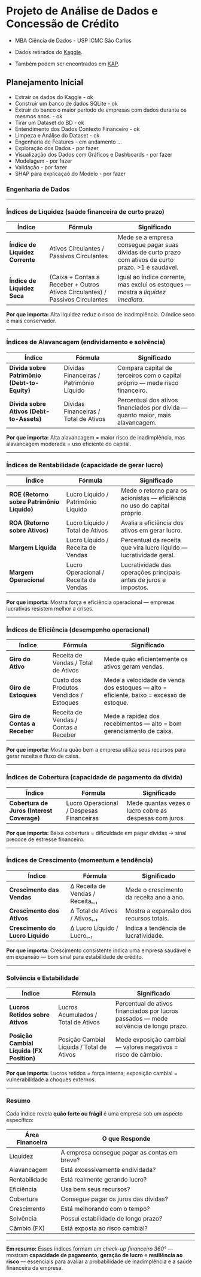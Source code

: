 # Projeto de Análise de Dados e Concessão de Crédito
* MBA Ciência de Dados - USP ICMC São Carlos

* Dados retirados do [Kaggle](https://www.kaggle.com/datasets/agrafintech/turkish-public-companies-balance-sheets-from-kap).
* Também podem ser encontrados em [KAP](https://kap.org.tr/).

## Planejamento Inicial
* Extrair os dados do Kaggle - ok
* Construir um banco de dados SQLite - ok 
* Extrair do banco o maior periodo de empresas com dados durante os mesmos anos. - ok
* Tirar um Dataset do BD - ok
* Entendimento dos Dados Contexto Financeiro - ok
* Limpeza e Análise do Dataset - ok
* Engenharia de Features - em andamento ...
* Exploração dos Dados - por fazer
* Visualização dos Dados com Gráficos e Dashboards - por fazer
* Modelagem - por fazer
* Validação - por fazer 
* SHAP para explicaçaõ do Modelo - por fazer

### Engenharia de Dados

---

### **Índices de Liquidez** (saúde financeira de curto prazo)

| Índice                          | Fórmula                                                                       | Significado                                                                                            |
| ------------------------------- | ----------------------------------------------------------------------------- | ------------------------------------------------------------------------------------------------------ |
| **Índice de Liquidez Corrente** | Ativos Circulantes / Passivos Circulantes                                     | Mede se a empresa consegue pagar suas dívidas de curto prazo com ativos de curto prazo. >1 é saudável. |
| **Índice de Liquidez Seca**     | (Caixa + Contas a Receber + Outros Ativos Circulantes) / Passivos Circulantes | Igual ao índice corrente, mas exclui os estoques — mostra a *liquidez imediata*.                       |

 **Por que importa:** Alta liquidez reduz o risco de inadimplência. O índice seco é mais conservador.

---

###  **Índices de Alavancagem** (endividamento e solvência)

| Índice                                       | Fórmula                                  | Significado                                                                    |
| -------------------------------------------- | ---------------------------------------- | ------------------------------------------------------------------------------ |
| **Dívida sobre Patrimônio (Debt-to-Equity)** | Dívidas Financeiras / Patrimônio Líquido | Compara capital de terceiros com o capital próprio — mede risco financeiro.    |
| **Dívida sobre Ativos (Debt-to-Assets)**     | Dívidas Financeiras / Total de Ativos    | Percentual dos ativos financiados por dívida — quanto maior, mais alavancagem. |

 **Por que importa:** Alta alavancagem = maior risco de inadimplência, mas alavancagem moderada = uso eficiente do capital.

---

###  **Índices de Rentabilidade** (capacidade de gerar lucro)

| Índice                                     | Fórmula                               | Significado                                                               |
| ------------------------------------------ | ------------------------------------- | ------------------------------------------------------------------------- |
| **ROE (Retorno sobre Patrimônio Líquido)** | Lucro Líquido / Patrimônio Líquido    | Mede o retorno para os acionistas — eficiência no uso do capital próprio. |
| **ROA (Retorno sobre Ativos)**             | Lucro Líquido / Total de Ativos       | Avalia a eficiência dos ativos em gerar lucro.                            |
| **Margem Líquida**                         | Lucro Líquido / Receita de Vendas     | Percentual da receita que vira lucro líquido — lucratividade geral.       |
| **Margem Operacional**                     | Lucro Operacional / Receita de Vendas | Lucratividade das operações principais antes de juros e impostos.         |

 **Por que importa:** Mostra força e eficiência operacional — empresas lucrativas resistem melhor a crises.

---

###  **Índices de Eficiência** (desempenho operacional)

| Índice                       | Fórmula                                | Significado                                                                             |
| ---------------------------- | -------------------------------------- | --------------------------------------------------------------------------------------- |
| **Giro do Ativo**            | Receita de Vendas / Total de Ativos    | Mede quão eficientemente os ativos geram vendas.                                        |
| **Giro de Estoques**         | Custo dos Produtos Vendidos / Estoques | Mede a velocidade de venda dos estoques — alto = eficiente, baixo = excesso de estoque. |
| **Giro de Contas a Receber** | Receita de Vendas / Contas a Receber   | Mede a rapidez dos recebimentos — alto = bom gerenciamento de caixa.                    |

 **Por que importa:** Mostra quão bem a empresa utiliza seus recursos para gerar receita e fluxo de caixa.

---

###  **Índices de Cobertura** (capacidade de pagamento da dívida)

| Índice                                     | Fórmula                                  | Significado                                             |
| ------------------------------------------ | ---------------------------------------- | ------------------------------------------------------- |
| **Cobertura de Juros (Interest Coverage)** | Lucro Operacional / Despesas Financeiras | Mede quantas vezes o lucro cobre as despesas com juros. |

 **Por que importa:** Baixa cobertura = dificuldade em pagar dívidas → sinal precoce de estresse financeiro.

---

###  **Índices de Crescimento** (momentum e tendência)

| Índice                           | Fórmula                          | Significado                              |
| -------------------------------- | -------------------------------- | ---------------------------------------- |
| **Crescimento das Vendas**       | Δ Receita de Vendas / Receitaₜ₋₁ | Mede o crescimento da receita ano a ano. |
| **Crescimento dos Ativos**       | Δ Total de Ativos / Ativosₜ₋₁    | Mostra a expansão dos recursos totais.   |
| **Crescimento do Lucro Líquido** | Δ Lucro Líquido / Lucroₜ₋₁       | Indica a tendência de lucratividade.     |

 **Por que importa:** Crescimento consistente indica uma empresa saudável e em expansão — bom sinal para estabilidade de crédito.

---

###  **Solvência e Estabilidade**

| Índice                                    | Fórmula                                   | Significado                                                                           |
| ----------------------------------------- | ----------------------------------------- | ------------------------------------------------------------------------------------- |
| **Lucros Retidos sobre Ativos**           | Lucros Acumulados / Total de Ativos       | Percentual de ativos financiados por lucros passados — mede solvência de longo prazo. |
| **Posição Cambial Líquida (FX Position)** | Posição Cambial Líquida / Total de Ativos | Mede exposição cambial — valores negativos = risco de câmbio.                         |

 **Por que importa:** Lucros retidos = força interna; exposição cambial = vulnerabilidade a choques externos.

---

###  **Resumo**

Cada índice revela **quão forte ou frágil** é uma empresa sob um aspecto específico:

| Área Financeira | O que Responde                               |
| --------------- | -------------------------------------------- |
| Liquidez        | A empresa consegue pagar as contas em breve? |
| Alavancagem     | Está excessivamente endividada?              |
| Rentabilidade   | Está realmente gerando lucro?                |
| Eficiência      | Usa bem seus recursos?                       |
| Cobertura       | Consegue pagar os juros das dívidas?         |
| Crescimento     | Está melhorando com o tempo?                 |
| Solvência       | Possui estabilidade de longo prazo?          |
| Câmbio (FX)     | Está exposta ao risco cambial?               |

---

 **Em resumo:**
Esses índices formam um *check-up financeiro 360°* — mostram **capacidade de pagamento**, **geração de lucro** e **resiliência ao risco** — essenciais para avaliar a probabilidade de inadimplência e a saúde financeira da empresa.

